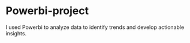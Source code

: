 # Powerbi-project
I used Powerbi to analyze data to identify trends and develop actionable insights.
